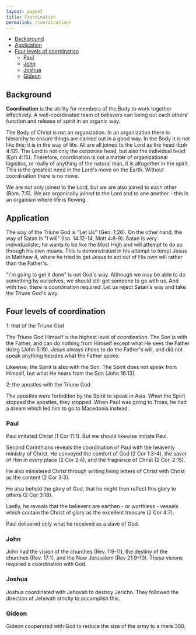 ```yaml
---
layout: pagev2
title: Coordination
permalink: /coordination/
---
```

- [Background](#background)
- [Application](#application)
- [Four levels of coordination](#four-levels-of-coordination)
  - [Paul](#paul)
  - [John](#john)
  - [Joshua](#joshua)
  - [Gideon](#gideon)

## Background

**Coordination** is the ability for members of the Body to work together effectively. A well-coordinated team of believers can being out each others' function and release of spirit in an organic way. 

The Body of Christ is not an organization. In an organization there is hierarchy to ensure things are carried out in a good way. In the Body it is not like this; it is in the way of life. All are all joined to the Lord as the head (Eph 4:12). The Lord is not only the corporate head, but also the individual head (Eph 4:15). Therefore, coordination is not a matter of organizational logistics, or really of anything of the natural man, it is altogether in the spirit. This is the greatest need in the Lord's move on the Earth. Without coordination there is no move. 

We are not only joined to the Lord, but we are also joined to each other (Rom. 7:5). We are organically joined to the Lord and to one another - this is an organism where life is flowing.

## Application

The way of the Triune God is "Let Us" (Gen. 1:26). On the other hand, the way of Satan is "I will" (Isa. 14:12-14, Matt 4:8-9). Satan is very individualistic; he wants to be like the Most High and will attempt to do so through his own means. This is demonstrated in his attempt to tempt Jesus in Matthew 4, where he tried to get Jesus to act out of His own will rather than the Father's.

"I'm going to get it done" is not God's way. Although we may be able to do something by ourselves, we should still get someone to go with us. And with two, there is coordination required. Let us reject Satan's way and take the Triune God's way.

## Four levels of coordination

1: that of the Triune God

The Triune God Himself is the highest level of coordination. The Son is with the Father, and can do nothing from Himself except what He sees the Father doing (John 5:19). Jesus always chose to do the Father's will, and did not speak anything besides what the Father spoke.

Likewise, the Spirit is also with the Son. The Spirit does not speak from Himself, but what He hears from the Son (John 16:13).

2: the apostles with the Triune God

The apostles were forbidden by the Spirit to speak in Asia. When the Spirit stopped the apostles, they stopped. When Paul was going to Troas, he had a dream which led him to go to Macedonia instead.  

### Paul

Paul imitated Christ (1 Cor 11:1). But we should likewise imitate Paul. 

Second Corinthians reveals the coordination of Paul with the heavenly ministry of Christ. He conveyed the comfort of God (2 Cor 1:3-4), the savor of Him in every place (2 Cor 2:4), and the fragrance of Christ (2 Cor. 2:15).

He also ministered Christ through writing living letters of Christ with Christ as the content (2 Cor 3:3). 

He also beheld the glory of God, that he might then reflect this glory to others (2 Cor 3:18). 

Lastly, he reveals that the believers are earthen - or worthless - vessels which contain the Christ of glory as the excellent treasure (2 Cor 4:7).

Paul delivered only what he received as a slave of God. 

### John

John had the vision of the churches (Rev. 1:9-11), the destiny of the churches (Rev. 17:1), and the New Jerusalem (Rev 21:9-10). These visions required a coordination with God. 

### Joshua

Joshua coordinated with Jehovah to destroy Jericho. They followed the direction of Jehovah strictly to accomplish this.

### Gideon

Gideon cooperated with God to reduce the size of the army to a mere 300. 